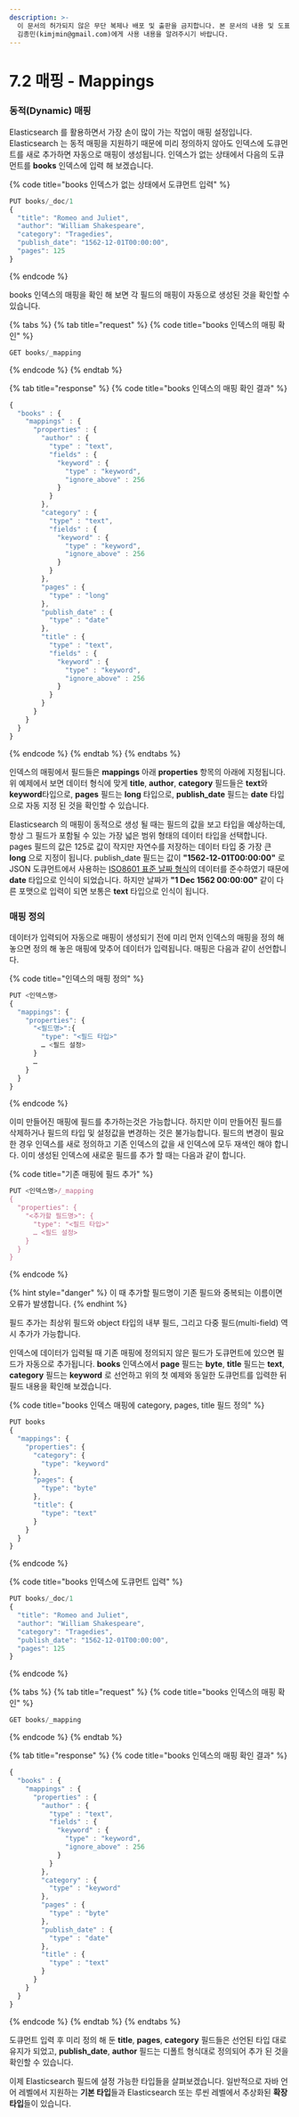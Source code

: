 ```yaml
---
description: >-
  이 문서의 허가되지 않은 무단 복제나 배포 및 출판을 금지합니다. 본 문서의 내용 및 도표 등을 인용하고자 하는 경우 출처를 명시하고
  김종민(kimjmin@gmail.com)에게 사용 내용을 알려주시기 바랍니다.
---
```


# 7.2 매핑 - Mappings

### 동적\(Dynamic\) 매핑

  Elasticsearch 를 활용하면서 가장 손이 많이 가는 작업이 매핑 설정입니다. Elasticsearch 는 동적 매핑을 지원하기 때문에 미리 정의하지 않아도 인덱스에 도큐먼트를 새로 추가하면 자동으로 매핑이 생성됩니다. 인덱스가 없는 상태에서 다음의 도큐먼트를 **books** 인덱스에 입력 해 보겠습니다.

{% code title="books 인덱스가 없는 상태에서 도큐먼트 입력" %}
```javascript
PUT books/_doc/1
{
  "title": "Romeo and Juliet",
  "author": "William Shakespeare",
  "category": "Tragedies",
  "publish_date": "1562-12-01T00:00:00",
  "pages": 125
}
```
{% endcode %}

  books 인덱스의 매핑을 확인 해 보면 각 필드의 매핑이 자동으로 생성된 것을 확인할 수 있습니다.

{% tabs %}
{% tab title="request" %}
{% code title="books 인덱스의 매핑 확인" %}
```javascript
GET books/_mapping
```
{% endcode %}
{% endtab %}

{% tab title="response" %}
{% code title="books 인덱스의 매핑 확인 결과" %}
```javascript
{
  "books" : {
    "mappings" : {
      "properties" : {
        "author" : {
          "type" : "text",
          "fields" : {
            "keyword" : {
              "type" : "keyword",
              "ignore_above" : 256
            }
          }
        },
        "category" : {
          "type" : "text",
          "fields" : {
            "keyword" : {
              "type" : "keyword",
              "ignore_above" : 256
            }
          }
        },
        "pages" : {
          "type" : "long"
        },
        "publish_date" : {
          "type" : "date"
        },
        "title" : {
          "type" : "text",
          "fields" : {
            "keyword" : {
              "type" : "keyword",
              "ignore_above" : 256
            }
          }
        }
      }
    }
  }
}
```
{% endcode %}
{% endtab %}
{% endtabs %}

  인덱스의 매핑에서 필드들은 **mappings** 아래 **properties** 항목의 아래에 지정됩니다. 위 예제에서 보면 데이터 형식에 맞게 **title**, **author**, **category** 필드들은 **text**와 **keyword**타입으로, **pages** 필드는 **long** 타입으로, **publish\_date** 필드는 **date** 타입으로 자동 지정 된 것을 확인할 수 있습니다.

  Elasticsearch 의 매핑이 동적으로 생성 될 때는 필드의 값을 보고 타입을 예상하는데, 항상 그 필드가 포함될 수 있는 가장 넓은 범위 형태의 데이터 타입을 선택합니다. pages 필드의 값은 125로 값이 작지만 자연수를 저장하는 데이터 타입 중 가장 큰 **long** 으로 지정이 됩니다. publish\_date 필드는 값이 **"1562-12-01T00:00:00"** 로 JSON 도큐먼트에서 사용하는 [ISO8601 표준 날짜 형식](https://www.iso.org/iso-8601-date-and-time-format.html)의 데이터를 준수하였기 때문에 **date** 타입으로 인식이 되었습니다. 하지만 날짜가 **"1 Dec 1562 00:00:00"** 같이 다른 포맷으로 입력이 되면 보통은 **text** 타입으로 인식이 됩니다.

### 매핑 정의

  데이터가 입력되어 자동으로 매핑이 생성되기 전에 미리 먼저 인덱스의 매핑을 정의 해 놓으면 정의 해 놓은 매핑에 맞추어 데이터가 입력됩니다. 매핑은 다음과 같이 선언합니다.

{% code title="인덱스의 매핑 정의" %}
```javascript
PUT <인덱스명>
{
  "mappings": {
    "properties": {
      "<필드명>":{
        "type": "<필드 타입>"
        … <필드 설정>
      }
      …
    }
  }
}
```
{% endcode %}

  이미 만들어진 매핑에 필드를 추가하는것은 가능합니다. 하지만 이미 만들어진 필드를 삭제하거나 필드의 타입 및 설정값을 변경하는 것은 불가능합니다. 필드의 변경이 필요한 경우 인덱스를 새로 정의하고 기존 인덱스의 값을 새 인덱스에 모두 재색인 해야 합니다. 이미 생성된 인덱스에 새로운 필드를 추가 할 때는 다음과 같이 합니다.

{% code title="기존 매핑에 필드 추가" %}
```javascript
PUT <인덱스명>/_mapping
{
  "properties": {
    "<추가할 필드명>": { 
      "type": "<필드 타입>"
      … <필드 설정>
    }
  }
}
```
{% endcode %}

{% hint style="danger" %}
이 때 추가할 필드명이 기존 필드와 중복되는 이름이면 오류가 발생합니다.
{% endhint %}

  필드 추가는 최상위 필드와 object 타입의 내부 필드, 그리고 다중 필드\(multi-field\) 역시 추가가 가능합니다. 

  인덱스에 데이터가 입력될 때 기존 매핑에 정의되지 않은 필드가 도큐먼트에 있으면 필드가 자동으로 추가됩니다. **books** 인덱스에서 **page** 필드는 **byte**, **title** 필드는 **text**, **category** 필드는 **keyword** 로 선언하고 위의 첫 예제와 동일한 도큐먼트를 입력한 뒤 필드 내용을 확인해 보겠습니다.

{% code title="books 인덱스 매핑에 category, pages, title 필드 정의" %}
```javascript
PUT books
{
  "mappings": {
    "properties": {
      "category": {
        "type": "keyword"
      },
      "pages": {
        "type": "byte"
      },
      "title": {
        "type": "text"
      }
    }
  }
}
```
{% endcode %}

{% code title="books 인덱스에 도큐먼트 입력" %}
```javascript
PUT books/_doc/1
{
  "title": "Romeo and Juliet",
  "author": "William Shakespeare",
  "category": "Tragedies",
  "publish_date": "1562-12-01T00:00:00",
  "pages": 125
}
```
{% endcode %}

{% tabs %}
{% tab title="request" %}
{% code title="books 인덱스의 매핑 확인" %}
```javascript
GET books/_mapping
```
{% endcode %}
{% endtab %}

{% tab title="response" %}
{% code title="books 인덱스의 매핑 확인 결과" %}
```javascript
{
  "books" : {
    "mappings" : {
      "properties" : {
        "author" : {
          "type" : "text",
          "fields" : {
            "keyword" : {
              "type" : "keyword",
              "ignore_above" : 256
            }
          }
        },
        "category" : {
          "type" : "keyword"
        },
        "pages" : {
          "type" : "byte"
        },
        "publish_date" : {
          "type" : "date"
        },
        "title" : {
          "type" : "text"
        }
      }
    }
  }
}
```
{% endcode %}
{% endtab %}
{% endtabs %}

  도큐먼트 입력 후 미리 정의 해 둔 **title**, **pages**, **category** 필드들은 선언된 타입 대로 유지가 되었고, **publish\_date**, **author** 필드는 디폴트 형식대로 정의되어 추가 된 것을 확인할 수 있습니다.

이제 Elasticsearch 필드에 설정 가능한 타입들을 살펴보겠습니다. 일반적으로 자바 언어 레벨에서 지원하는 **기본 타입**들과 Elasticsearch 또는 루씬 레벨에서 추상화된 **확장 타입**들이 있습니다.

